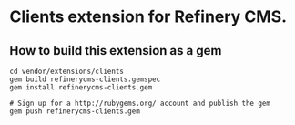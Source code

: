 # Clients extension for Refinery CMS.

## How to build this extension as a gem

    cd vendor/extensions/clients
    gem build refinerycms-clients.gemspec
    gem install refinerycms-clients.gem

    # Sign up for a http://rubygems.org/ account and publish the gem
    gem push refinerycms-clients.gem